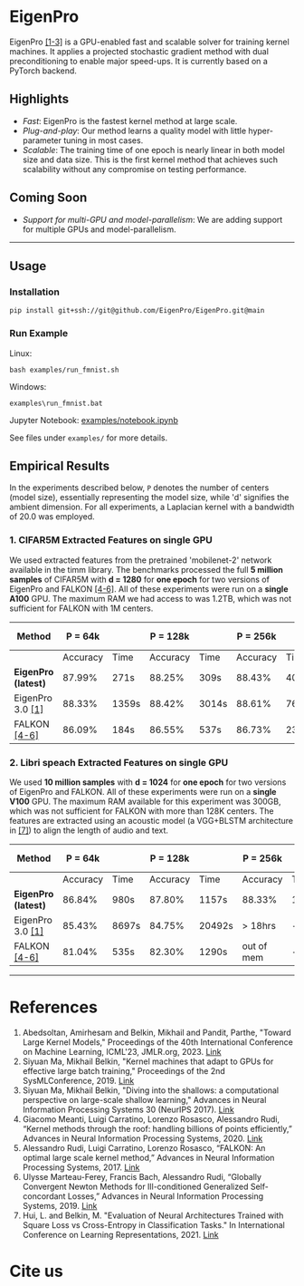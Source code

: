 # EigenPro
EigenPro [[1-3]](#References) is a GPU-enabled fast and scalable solver for training kernel machines.
It applies a projected stochastic gradient method with dual preconditioning to enable major speed-ups.
It is currently based on a PyTorch backend.

## Highlights
- *Fast*: EigenPro is the fastest kernel method at large scale.
- *Plug-and-play*: Our method learns a quality model with little hyper-parameter tuning in most cases.
- *Scalable*: The training time of one epoch is nearly linear in both model size and data size. This is the first kernel method that achieves such scalability without any compromise on testing performance.

## Coming Soon
- *Support for multi-GPU and model-parallelism*: We are adding support for multiple GPUs and model-parallelism.
---

## Usage

### Installation
```
pip install git+ssh://git@github.com/EigenPro/EigenPro.git@main
```

### Run Example
Linux:
```
bash examples/run_fmnist.sh
```
Windows:
```
examples\run_fmnist.bat
```

Jupyter Notebook:
[examples/notebook.ipynb](https://github.com/EigenPro/EigenPro/blob/main/examples/notebook.ipynb)


See files under `examples/` for more details.


## Empirical Results
In the experiments described below, `P` denotes the number of centers (model size), essentially representing the model size, while 'd' signifies the ambient dimension. For all experiments, a Laplacian kernel with a bandwidth of 20.0 was employed.

### 1. CIFAR5M Extracted Features on single GPU

We used extracted features from the pretrained 'mobilenet-2' network available in the timm library. The benchmarks processed the full **5 million samples** of CIFAR5M with **d = 1280** for **one epoch** for two versions of EigenPro and FALKON [[4-6]](#References).
All of these experiments were run on a **single A100** GPU. The maximum RAM we had access to was 1.2TB, which was not sufficient for FALKON with 1M centers.

| Method      | P = 64k        |        | P = 128k       |        | P = 256k       |        | P = 512k       |        | P = 1024k      |         |
|-------------|----------------|--------|----------------|--------|----------------|--------|----------------|--------|----------------|---------|
|             | Accuracy          | Time   | Accuracy          | Time   | Accuracy          | Time   | Accuracy          | Time   | Accuracy          | Time    |
| **EigenPro (latest)** | 87.99%         | 271s   | 88.25%         | 309s   | 88.43%         | 406s   | 88.58%         | 695s   | 88.74%         | 1268s   |
| EigenPro 3.0 [[1]](#References) | 88.33%         | 1359s  | 88.42%         | 3014s  | 88.61%         | 7663s  | 88.56%         | 21845s | > 24hrs        | -       |
| FALKON [[4-6]](#References) | 86.09%         | 184s   | 86.55%         | 537s   | 86.73%         | 2308s  | 86.71%         | 14433s | out of memory  | -       |



### 2. Libri speach Extracted Features on single GPU

We used **10 million samples** with **d = 1024** for **one epoch** for two versions of EigenPro and FALKON. All of these experiments were run on a **single V100** GPU. The maximum RAM available for this experiment was 300GB, which was not sufficient for FALKON with more than 128K centers. The features are extracted using an acoustic model (a VGG+BLSTM architecture in [[7]](#References)) to align the length of audio and text.

| Method      | P = 64k         |            | P = 128k        |            | P = 256k        |            | P = 512k        |            | P = 1024k       |            |
|-------------|-----------------|------------|-----------------|------------|-----------------|------------|-----------------|------------|-----------------|------------|
|             | Accuracy          | Time       | Accuracy           | Time       |Accuracy           | Time       | Accuracy           | Time       | Accuracy          | Time       |
| **EigenPro (latest)**  | 86.84%          | 980s       | 87.80%          | 1157s      | 88.33%          | 1440s      | 88.89%          | 2185s      | 89.49%          | 4229s      |
| EigenPro 3.0 [[1]](#References) | 85.43%          | 8697s      | 84.75%          | 20492s     | > 18hrs         | -          | > 24hrs         | -          | > 24hrs         | -          |
| FALKON [[4-6]](#References)      | 81.04%          | 535s       | 82.30%          | 1290s      | out of mem   | -          | out of mem   | -          | out of mem   | -          |

---

# References
1. Abedsoltan, Amirhesam and Belkin, Mikhail and Pandit, Parthe, "Toward Large Kernel Models," Proceedings of the 40th International Conference on Machine Learning, ICML'23, JMLR.org, 2023. [Link](https://proceedings.mlr.press/v202/abedsoltan23a/abedsoltan23a.pdf)
2. Siyuan Ma, Mikhail Belkin, "Kernel machines that adapt to GPUs for effective large batch training," Proceedings of the 2nd SysMLConference, 2019. [Link](https://mlsys.org/Conferences/2019/doc/2019/171.pdf)
3. Siyuan Ma, Mikhail Belkin, "Diving into the shallows: a computational perspective on large-scale shallow learning," Advances in Neural Information Processing Systems 30 (NeurIPS 2017). [Link](https://proceedings.neurips.cc/paper_files/paper/2017/file/bf424cb7b0dea050a42b9739eb261a3a-Paper.pdf)
4. Giacomo Meanti, Luigi Carratino, Lorenzo Rosasco, Alessandro Rudi, “Kernel methods through the roof: handling billions of points efficiently,” Advances in Neural Information Processing Systems, 2020. [Link](https://proceedings.neurips.cc/paper_files/paper/2020/file/a59afb1b7d82ec353921a55c579ee26d-Paper.pdf)
5. Alessandro Rudi, Luigi Carratino, Lorenzo Rosasco, “FALKON: An optimal large scale kernel method,” Advances in Neural Information Processing Systems, 2017. [Link](https://papers.nips.cc/paper_files/paper/2017/file/05546b0e38ab9175cd905eebcc6ebb76-Paper.pdf)
6. Ulysse Marteau-Ferey, Francis Bach, Alessandro Rudi, “Globally Convergent Newton Methods for Ill-conditioned Generalized Self-concordant Losses,” Advances in Neural Information Processing Systems, 2019. [Link](https://arxiv.org/pdf/1907.01771.pdf)
7. Hui, L. and Belkin, M. "Evaluation of Neural Architectures Trained with Square Loss vs Cross-Entropy in Classification Tasks." In International Conference on Learning Representations, 2021. [Link](https://arxiv.org/abs/2006.07322)

# Cite us
